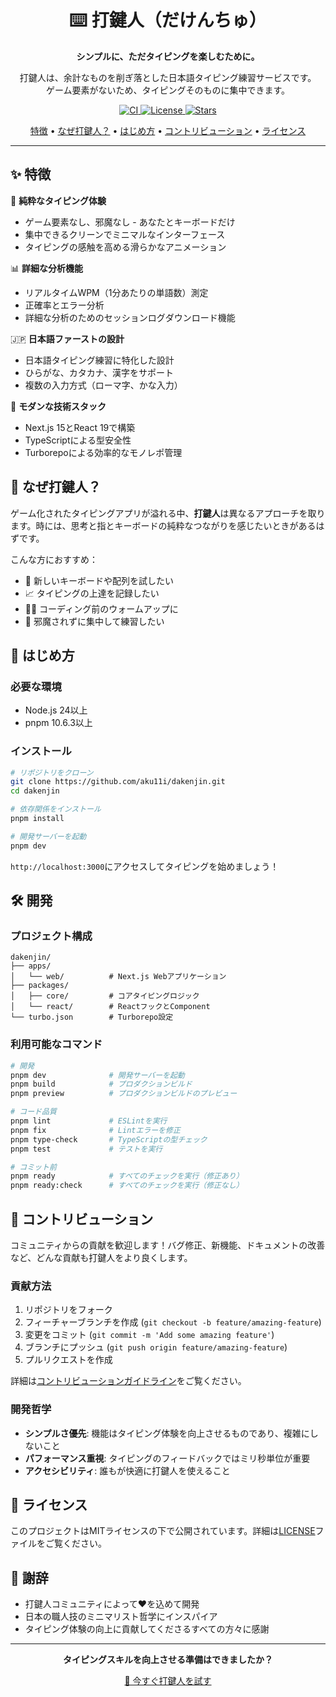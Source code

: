 <div align="center">
  <h1>⌨️ 打鍵人（だけんちゅ）</h1>
  <p>
    <strong>シンプルに、ただタイピングを楽しむために。</strong>
  </p>
  <p>
    打鍵人は、余計なものを削ぎ落とした日本語タイピング練習サービスです。<br>
    ゲーム要素がないため、タイピングそのものに集中できます。
  </p>
  <p>
    <a href="https://github.com/aku11i/dakenjin/actions/workflows/ci.yml">
      <img src="https://github.com/aku11i/dakenjin/actions/workflows/ci.yml/badge.svg" alt="CI" />
    </a>
    <a href="https://github.com/aku11i/dakenjin/blob/main/LICENSE">
      <img src="https://img.shields.io/github/license/aku11i/dakenjin" alt="License" />
    </a>
    <a href="https://github.com/aku11i/dakenjin/stargazers">
      <img src="https://img.shields.io/github/stars/aku11i/dakenjin" alt="Stars" />
    </a>
  </p>
  <p>
    <a href="#-特徴">特徴</a> •
    <a href="#-なぜ打鍵人">なぜ打鍵人？</a> •
    <a href="#-はじめ方">はじめ方</a> •
    <a href="#-コントリビューション">コントリビューション</a> •
    <a href="#-ライセンス">ライセンス</a>
  </p>
</div>

---

## ✨ 特徴

🎯 **純粋なタイピング体験**
- ゲーム要素なし、邪魔なし - あなたとキーボードだけ
- 集中できるクリーンでミニマルなインターフェース
- タイピングの感触を高める滑らかなアニメーション

📊 **詳細な分析機能**
- リアルタイムWPM（1分あたりの単語数）測定
- 正確率とエラー分析
- 詳細な分析のためのセッションログダウンロード機能

🇯🇵 **日本語ファーストの設計**
- 日本語タイピング練習に特化した設計
- ひらがな、カタカナ、漢字をサポート
- 複数の入力方式（ローマ字、かな入力）

🚀 **モダンな技術スタック**
- Next.js 15とReact 19で構築
- TypeScriptによる型安全性
- Turborepoによる効率的なモノレポ管理

## 🤔 なぜ打鍵人？

ゲーム化されたタイピングアプリが溢れる中、**打鍵人**は異なるアプローチを取ります。時には、思考と指とキーボードの純粋なつながりを感じたいときがあるはずです。

こんな方におすすめ：
- 🎹 新しいキーボードや配列を試したい
- 📈 タイピングの上達を記録したい
- 🏃‍♂️ コーディング前のウォームアップに
- 🎯 邪魔されずに集中して練習したい

## 🚀 はじめ方

### 必要な環境

- Node.js 24以上
- pnpm 10.6.3以上

### インストール

```bash
# リポジトリをクローン
git clone https://github.com/aku11i/dakenjin.git
cd dakenjin

# 依存関係をインストール
pnpm install

# 開発サーバーを起動
pnpm dev
```

`http://localhost:3000`にアクセスしてタイピングを始めましょう！

## 🛠️ 開発

### プロジェクト構成

```
dakenjin/
├── apps/
│   └── web/          # Next.js Webアプリケーション
├── packages/
│   ├── core/         # コアタイピングロジック
│   └── react/        # ReactフックとComponent
└── turbo.json        # Turborepo設定
```

### 利用可能なコマンド

```bash
# 開発
pnpm dev              # 開発サーバーを起動
pnpm build            # プロダクションビルド
pnpm preview          # プロダクションビルドのプレビュー

# コード品質
pnpm lint             # ESLintを実行
pnpm fix              # Lintエラーを修正
pnpm type-check       # TypeScriptの型チェック
pnpm test             # テストを実行

# コミット前
pnpm ready            # すべてのチェックを実行（修正あり）
pnpm ready:check      # すべてのチェックを実行（修正なし）
```

## 🤝 コントリビューション

コミュニティからの貢献を歓迎します！バグ修正、新機能、ドキュメントの改善など、どんな貢献も打鍵人をより良くします。

### 貢献方法

1. リポジトリをフォーク
2. フィーチャーブランチを作成 (`git checkout -b feature/amazing-feature`)
3. 変更をコミット (`git commit -m 'Add some amazing feature'`)
4. ブランチにプッシュ (`git push origin feature/amazing-feature`)
5. プルリクエストを作成

詳細は[コントリビューションガイドライン](CONTRIBUTING.md)をご覧ください。

### 開発哲学

- **シンプルさ優先**: 機能はタイピング体験を向上させるものであり、複雑にしないこと
- **パフォーマンス重視**: タイピングのフィードバックではミリ秒単位が重要
- **アクセシビリティ**: 誰もが快適に打鍵人を使えること

## 📝 ライセンス

このプロジェクトはMITライセンスの下で公開されています。詳細は[LICENSE](LICENSE)ファイルをご覧ください。

## 🙏 謝辞

- 打鍵人コミュニティによって❤️を込めて開発
- 日本の職人技のミニマリスト哲学にインスパイア
- タイピング体験の向上に貢献してくださるすべての方々に感謝

---

<div align="center">
  <p>
    <strong>タイピングスキルを向上させる準備はできましたか？</strong>
  </p>
  <p>
    <a href="https://dakenjin.com">
      🚀 今すぐ打鍵人を試す
    </a>
  </p>
</div>


